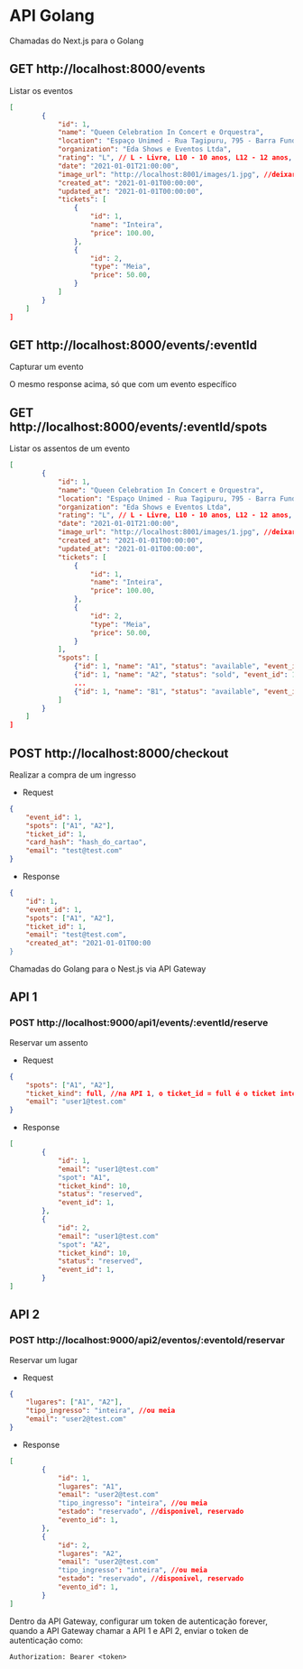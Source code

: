 # API Golang

Chamadas do Next.js para o Golang

## GET http://localhost:8000/events 

Listar os eventos

```json
[
        {
            "id": 1,
            "name": "Queen Celebration In Concert e Orquestra",
            "location": "Espaço Unimed - Rua Tagipuru, 795 - Barra Funda - São Paulo - SP",
            "organization": "Eda Shows e Eventos Ltda",
            "rating": "L", // L - Livre, L10 - 10 anos, L12 - 12 anos, L14 - 14 anos, L16 - 16 anos, L18 - 18 anos
            "date": "2021-01-01T21:00:00",
            "image_url": "http://localhost:8001/images/1.jpg", //deixar sempre o endereço das imagem em localhost:8001, vou criar um fake server para as imagens
            "created_at": "2021-01-01T00:00:00",
            "updated_at": "2021-01-01T00:00:00",
            "tickets": [
                {
                    "id": 1,
                    "name": "Inteira",
                    "price": 100.00,
                },
                {
                    "id": 2,
                    "type": "Meia",
                    "price": 50.00,
                }
            ]
        }
    ]
]
```

## GET http://localhost:8000/events/:eventId

Capturar um evento

O mesmo response acima, só que com um evento específico

## GET http://localhost:8000/events/:eventId/spots

Listar os assentos de um evento

```json
[
        {
            "id": 1,
            "name": "Queen Celebration In Concert e Orquestra",
            "location": "Espaço Unimed - Rua Tagipuru, 795 - Barra Funda - São Paulo - SP",
            "organization": "Eda Shows e Eventos Ltda",
            "rating": "L", // L - Livre, L10 - 10 anos, L12 - 12 anos, L14 - 14 anos, L16 - 16 anos, L18 - 18 anos
            "date": "2021-01-01T21:00:00",
            "image_url": "http://localhost:8001/images/1.jpg", //deixar sempre o endereço das imagem em localhost:8001, vou criar um fake server para as imagens
            "created_at": "2021-01-01T00:00:00",
            "updated_at": "2021-01-01T00:00:00",
            "tickets": [
                {
                    "id": 1,
                    "name": "Inteira",
                    "price": 100.00,
                },
                {
                    "id": 2,
                    "type": "Meia",
                    "price": 50.00,
                }
            ],
            "spots": [
                {"id": 1, "name": "A1", "status": "available", "event_id": 1},
                {"id": 1, "name": "A2", "status": "sold", "event_id": 1},
                ...
                {"id": 1, "name": "B1", "status": "available", "event_id": 1},
            ]
        }
    ]
]
```

## POST http://localhost:8000/checkout

Realizar a compra de um ingresso

- Request 
```json
{
    "event_id": 1,
    "spots": ["A1", "A2"],
    "ticket_id": 1,
    "card_hash": "hash_do_cartao",
    "email": "test@test.com"
}
```

- Response
```json
{
    "id": 1,
    "event_id": 1,
    "spots": ["A1", "A2"],
    "ticket_id": 1,
    "email": "test@test.com",
    "created_at": "2021-01-01T00:00
}
```

Chamadas do Golang para o Nest.js via API Gateway

## API 1

### POST http://localhost:9000/api1/events/:eventId/reserve

Reservar um assento

- Request
```json
{
    "spots": ["A1", "A2"],
    "ticket_kind": full, //na API 1, o ticket_id = full é o ticket inteiro, o ticket_id = half é o ticket meia
    "email": "user1@test.com"    
}
```

- Response
```json
[
        {
            "id": 1,
            "email": "user1@test.com"    
            "spot": "A1",
            "ticket_kind": 10,
            "status": "reserved",
            "event_id": 1,
        },
        {
            "id": 2,
            "email": "user1@test.com"    
            "spot": "A2",
            "ticket_kind": 10,
            "status": "reserved",
            "event_id": 1,
        }
]
```

## API 2


### POST http://localhost:9000/api2/eventos/:eventoId/reservar

Reservar um lugar

- Request
```json
{
    "lugares": ["A1", "A2"],
    "tipo_ingresso": "inteira", //ou meia
    "email": "user2@test.com"    
}
```

- Response
```json
[
        {
            "id": 1,
            "lugares": "A1",
            "email": "user2@test.com"    
            "tipo_ingresso": "inteira", //ou meia
            "estado": "reservado", //disponivel, reservado
            "evento_id": 1,
        },
        {
            "id": 2,
            "lugares": "A2",
            "email": "user2@test.com"    
            "tipo_ingresso": "inteira", //ou meia
            "estado": "reservado", //disponivel, reservado
            "evento_id": 1,
        }
]
```

Dentro da API Gateway, configurar um token de autenticação forever, quando a API Gateway chamar a API 1 e API 2, enviar o token de autenticação como:
```
Authorization: Bearer <token>
```
